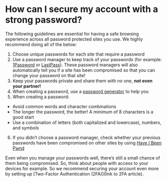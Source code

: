 # How can I secure my account with a strong password?

The following guidelines are essential for having a safe browsing experience across all password protected sites you use. We highly recommend doing all of the below:

1. Choose unique passwords for each site that require a password
2. Use a password manager to keep track of your passwords (for example: [1Password](https://1password.com/) or [LastPass](https://www.lastpass.com/)). These password managers will also automatically tell you if a site has been compromised so that you can change your password on that site!
3. Keep your passwords private and share them with no one, **not even your partner!**
4. When creating a password, use a [password generator](https://1password.com/password-generator/) to help you
5. When creating a password:
  - Avoid common words and character combinations
  - The longer the password, the better! A minimum of 8 characters is a good start
  - Use a combination of letters (both capitalized and lowercase), numbers, and symbols
6. If you didn’t choose a password manager, check whether your previous passwords have been compromised on other sites by using [Have I Been Pwnd](https://haveibeenpwned.com/Passwords)

Even when you manage your passwords well, there’s still a small chance of them being compromised. So, think about people with access to your devices for example. So we recommend securing your account even more by setting up [Two-Factor Authentication (2FA)](link to 2FA article).

